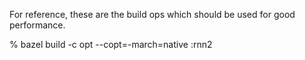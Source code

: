 For reference, these are the build ops which should be used for good performance.

% bazel build -c opt --copt=-march=native :rnn2

